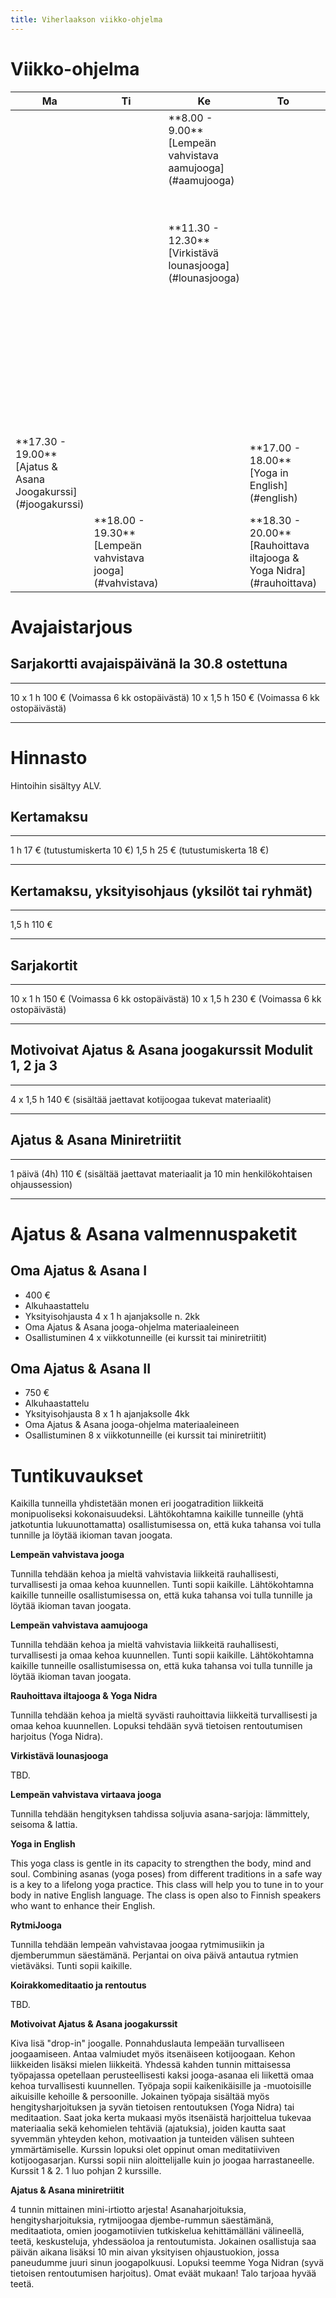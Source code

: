 ```yaml
---
title: Viherlaakson viikko-ohjelma
---
```


Viikko-ohjelma
==============

<table class="schedule">
<thead>
<tr>
 <th>Ma</th>
 <th>Ti</th>
 <th>Ke</th>
 <th>To</th>
 <th>Pe</th>
 <th>La</th>
 <th>Su</th>
</tr>
</thead>

<tbody>
<!-- ~8:00 -->
<tr>
 <td></td>
 <td></td>
 <td>
 <div class="session">
 **8.00 - 9.00** <br />
 [Lempeän vahvistava aamujooga](#aamujooga)
 </div>
 </td>
 <td></td>
 <td></td>
 <td></td>
 <td></td>
</tr>

<!-- ~11:00 -->
<tr>
 <td></td>
 <td></td>
 <td>
 <div class="session">
 **11.30 - 12.30** <br />
 [Virkistävä lounasjooga](#lounasjooga)
 </div>
 </td>
 <td></td>
 <td>
 <div class="course">
  **11.00 - 12.30** <br />
  [Ajatus & Asana Joogakurssi](#joogakurssi)
 </div>
 </td>
 <td>
 <div class="course">
  **10.00 - 14.00**  <br />
  [Ajatus & Asana miniretriitit ja teemapäivät joka kuun ensimmäinen lauantai](#retriitti)
 </div>
 </td>
 <td></td>
</tr>

<!-- ~14:00 -->
<tr>
 <td></td>
 <td></td>
 <td></td>
 <td></td>
 <td></td>
 <td></td>
 <td>
 <div class="session">
 **13.30 - 15.00** <br />
 [Lempeän vahvistava virtaava jooga](#flow)
 </div>
 <div class="session">
 **15.30 - 16.30** <br />
 [Koirakkomeditaatio ja rentoutus](#dog)
 </div>
 </td>
</tr>

<!-- ~17:00 -->
<tr>
 <td>
 <div class="course">
  **17.30 - 19.00** <br />
  [Ajatus & Asana Joogakurssi](#joogakurssi)
 </div>
 </td>
 <td></td>
 <td></td>
 <td>
 <div class="session">
 **17.00 - 18.00** <br />
 [Yoga in English](#english)
 </div>
 </td>
 <td>
 <div class="session">
  **17.30 - 19.00** <br />
  [RytmiJooga](#rytmi)
 </div>
 </td>
 <td></td>
 <td></td>
</tr>

<!-- ~18:00 -->
<tr>
 <td></td>
 <td>
 <div class="session">
  **18.00 - 19.30** <br />
  [Lempeän vahvistava jooga](#vahvistava)
 </div>
 </td>
 <td></td>
 <td>
 <div class="session">
 **18.30 - 20.00** <br />
 [Rauhoittava iltajooga & Yoga Nidra](#rauhoittava)
 </div>
 </td>
 <td></td>
 <td></td>
 <td></td>
</tr>
</tbody>

</table>

<div class="prices ale">

Avajaistarjous
==============

Sarjakortti avajaispäivänä la 30.8 ostettuna
--------------------------------------------

---------- -----------------------------------
10 x 1 h    100 € (Voimassa 6 kk ostopäivästä)
10 x 1,5 h  150 € (Voimassa 6 kk ostopäivästä)
---------- -----------------------------------

</div>

<div class="prices">

Hinnasto
========

Hintoihin sisältyy ALV.

Kertamaksu 
----------

-----     -------------------------
1 h        17 € (tutustumiskerta 10 €)
1,5 h      25 € (tutustumiskerta 18 €)
-----     -------------------------


Kertamaksu, yksityisohjaus (yksilöt tai ryhmät)
-----------------------------------------------

-----      ------------------------
1,5 h       110 €
-----      ------------------------

Sarjakortit
-----------

---------- ---------------------------------
10 x 1 h    150 € (Voimassa 6 kk ostopäivästä)
10 x 1,5 h  230 € (Voimassa 6 kk ostopäivästä)
---------- ---------------------------------

Motivoivat Ajatus & Asana joogakurssit  Modulit 1, 2 ja 3 
---------------------------------------------------------

--------- --------------------------------------------------------
4 x 1,5 h  140 € (sisältää jaettavat kotijoogaa tukevat materiaalit)
--------- --------------------------------------------------------

Ajatus & Asana Miniretriitit  
----------------------------

------------- ------------------------------------------------------------------------------
1 päivä (4h)  110 € (sisältää jaettavat materiaalit ja 10 min henkilökohtaisen ohjaussession)
------------- ------------------------------------------------------------------------------

<p class="valmennus"/>

Ajatus & Asana valmennuspaketit
===============================

Oma Ajatus & Asana I
--------------------

- 400 €
- Alkuhaastattelu
- Yksityisohjausta 4 x 1 h ajanjaksolle n. 2kk 
- Oma Ajatus & Asana jooga-ohjelma materiaaleineen  
- Osallistuminen 4 x viikkotunneille (ei kurssit tai miniretriitit)

Oma Ajatus & Asana II
---------------------

- 750 €
- Alkuhaastattelu
- Yksityisohjausta 8 x 1 h   ajanjaksolle 4kk      
- Oma Ajatus & Asana jooga-ohjelma materiaaleineen  
- Osallistuminen 8 x viikkotunneille (ei kurssit tai miniretriitit)


</prices>

Tuntikuvaukset
==============

Kaikilla tunneilla yhdistetään monen eri joogatradition liikkeitä monipuoliseksi kokonaisuudeksi. Lähtökohtamna kaikille tunneille (yhtä jatkotuntia lukuunottamatta) osallistumisessa on, että kuka tahansa voi tulla tunnille ja löytää ikioman tavan joogata.

<a id="vahvistava"></a>
**Lempeän vahvistava jooga**

Tunnilla tehdään kehoa ja mieltä vahvistavia liikkeitä rauhallisesti, turvallisesti ja omaa kehoa kuunnellen. Tunti sopii kaikille. Lähtökohtamna kaikille tunneille osallistumisessa on, että kuka tahansa voi tulla tunnille ja löytää ikioman tavan joogata.

<a id="aamujooga"></a>
**Lempeän vahvistava aamujooga**

Tunnilla tehdään kehoa ja mieltä vahvistavia liikkeitä rauhallisesti, turvallisesti ja omaa kehoa kuunnellen. Tunti sopii kaikille. Lähtökohtamna kaikille tunneille osallistumisessa on, että kuka tahansa voi tulla tunnille ja löytää ikioman tavan joogata.

<a id="rauhoittava"></a>
**Rauhoittava iltajooga & Yoga Nidra**

Tunnilla tehdään kehoa ja mieltä syvästi rauhoittavia liikkeitä turvallisesti ja omaa kehoa kuunnellen. Lopuksi tehdään syvä tietoisen rentoutumisen harjoitus (Yoga Nidra).

<a id="lounasjooga"></a>
**Virkistävä lounasjooga**

TBD.

<a id="flow"></a>
**Lempeän vahvistava virtaava jooga**

Tunnilla tehdään hengityksen tahdissa soljuvia asana-sarjoja: lämmittely, seisoma & lattia. 

<a id="english"></a>
**Yoga in English**

This yoga class is gentle in its capacity to strengthen the body, mind and soul. Combining asanas (yoga poses) from different traditions in a safe way is a key to a lifelong yoga practice. This class will help you to tune in to your body in native English language. The class is open also to Finnish speakers who want to enhance their English.

<a id="rytmi"></a>
**RytmiJooga**

Tunnilla tehdään lempeän vahvistavaa joogaa rytmimusiikin ja djemberummun säestämänä. Perjantai on oiva päivä antautua rytmien vietäväksi. Tunti sopii kaikille.

<a id="dog"></a>
**Koirakkomeditaatio ja rentoutus**

TBD.

<a id="joogakurssi"></a>
**Motivoivat Ajatus & Asana joogakurssit**

Kiva lisä "drop-in" joogalle. Ponnahduslauta lempeään turvalliseen joogaamiseen. Antaa valmiudet myös itsenäiseen kotijoogaan. Kehon liikkeiden lisäksi mielen liikkeitä. Yhdessä kahden tunnin mittaisessa työpajassa opetellaan perusteellisesti kaksi jooga-asanaa eli liikettä omaa kehoa turvallisesti kuunnellen. Työpaja sopii kaikenikäisille ja -muotoisille aikuisille kehoille & persoonille. Jokainen työpaja sisältää myös hengitysharjoituksen ja syvän tietoisen rentoutuksen (Yoga Nidra) tai meditaation. Saat joka kerta mukaasi myös itsenäistä harjoittelua tukevaa materiaalia sekä kehomielen tehtäviä (ajatuksia), joiden kautta saat syvemmän yhteyden kehon, motivaation ja tunteiden välisen suhteen ymmärtämiselle. Kurssin lopuksi olet oppinut oman meditatiiviven kotijoogasarjan. Kurssi sopii niin aloittelijalle kuin jo joogaa harrastaneelle. Kurssit 1 & 2.  1 luo pohjan 2 kurssille. 

<a id="retriitti"></a>
**Ajatus & Asana miniretriitit**

4 tunnin mittainen mini-irtiotto arjesta! Asanaharjoituksia, hengitysharjoituksia, rytmijoogaa djembe-rummun säestämänä, meditaatiota, omien joogamotiivien tutkiskelua kehittämälläni välineellä, teetä, keskusteluja, yhdessäoloa ja rentoutumista. Jokainen osallistuja saa päivän aikana lisäksi 10 min  aivan yksityisen ohjaustuokion, jossa paneudumme juuri sinun joogapolkuusi. Lopuksi teemme Yoga Nidran (syvä tietoisen rentoutumisen harjoitus). Omat eväät mukaan! Talo tarjoaa hyvää teetä.


